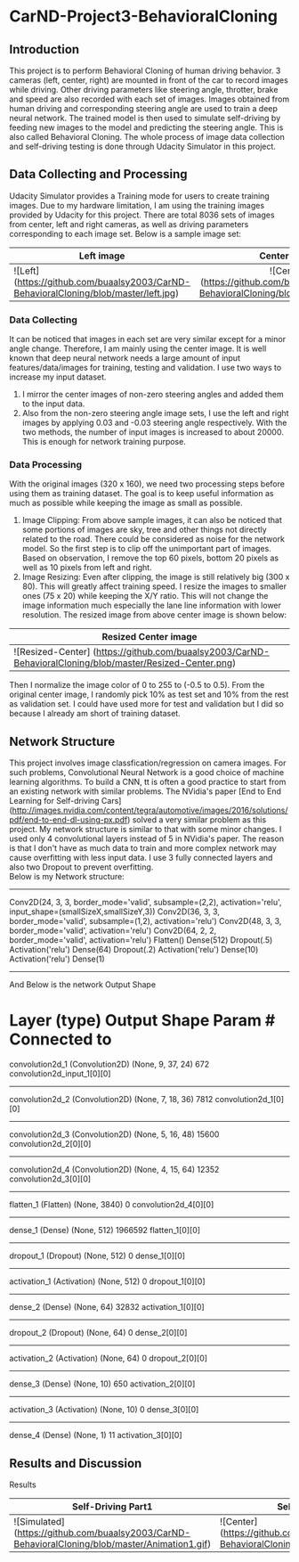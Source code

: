 # CarND-Project3-BehavioralCloning

## Introduction
This project is to perform Behavioral Cloning of human driving behavior. 3 cameras (left, center, right) are mounted in front of the car to record images while driving. Other driving parameters like steering angle, throtter, brake and speed are also recorded with each set of images. Images obtained from human driving and corresponding steering angle are used to train a deep neural network. The trained model is then used to simulate self-driving by feeding new images to the model and predicting the steering angle. This is also called Behavioral Cloning. The whole process of image data collection and self-driving testing is done through Udacity Simulator in this project.  

## Data Collecting and Processing
Udacity Simulator provides a Training mode for users to create training images. Due to my hardware limitation, I am using the training images provided by Udacity for this project. There are total 8036 sets of images from center, left and right cameras, as well as driving parameters corresponding to each image set. Below is a sample image set:

| Left image    | Center image  | Right image  |
| ------------- |:-------------:| ------------ |
|![Left] (https://github.com/buaalsy2003/CarND-BehavioralCloning/blob/master/left.jpg) | ![Center] (https://github.com/buaalsy2003/CarND-BehavioralCloning/blob/master/center.jpg) | ![Right] (https://github.com/buaalsy2003/CarND-BehavioralCloning/blob/master/right.jpg)

### Data Collecting
It can be noticed that images in each set are very similar except for a minor angle change. Therefore, I am mainly using the center image. It is well known that deep neural network needs a large amount of input features/data/images for training, testing and validation. I use two ways to increase my input dataset.
  1. I mirror the center images of non-zero steering angles and added them to the input data. 
  2. Also from the non-zero steering angle image sets, I use the left and right images by applying 0.03 and -0.03 steering angle respectively. 
With the two methods, the number of input images is increased to about 20000. This is enough for network training purpose. 

### Data Processing
With the original images (320 x 160), we need two processing steps before using them as training dataset. The goal is to keep useful information as much as possible while keeping the image as small as possible. 
  1. Image Clipping: From above sample images, it can also be noticed that some portions of images are sky, tree and other things not directly related to the road. There could be considered as noise for the network model. So the first step is to clip off the unimportant part of images. Based on observation, I remove the top 60 pixels, bottom 20 pixels as well as 10 pixels from left and right. 
  2. Image Resizing: Even after clipping, the image is still relatively big (300 x 80). This will greatly affect training speed. I resize the images to smaller ones (75 x 20) while keeping the X/Y ratio. This will not change the image information much especially the lane line information with lower resolution. 
The resized image from above center image is shown below:

| Resized Center image    | 
| ----------------------- |
|![Resized-Center] (https://github.com/buaalsy2003/CarND-BehavioralCloning/blob/master/Resized-Center.png) |

Then I normalize the image color of 0 to 255 to (-0.5 to 0.5). From the original center image, I randomly pick 10% as test set and 10% from the rest as validation set. I could have used more for test and validation but I did so because I already am short of training dataset. 

## Network Structure
This project involves image classfication/regression on camera images. For such problems, Convolutional Neural Network is a good choice of machine learning algorithms. To build a CNN, tt is often a good practice to start from an existing network with similar problems. The NVidia's paper [End to End Learning for Self-driving Cars] (http://images.nvidia.com/content/tegra/automotive/images/2016/solutions/pdf/end-to-end-dl-using-px.pdf) solved a very similar problem as this project. My network structure is similar to that with some minor changes. I used only 4 convolutional layers instead of 5 in NVidia's paper. The reason is that I don't have as much data to train and more complex network may cause overfitting with less input data. I use 3 fully connected layers and also two Dropout to prevent overfitting.  
Below is my Network structure:

********************************************************************************************************************************
Conv2D(24, 3, 3, border_mode='valid', subsample=(2,2), activation='relu', input_shape=(smallSizeX,smallSizeY,3))
Conv2D(36, 3, 3, border_mode='valid', subsample=(1,2), activation='relu')
Conv2D(48, 3, 3, border_mode='valid', activation='relu')
Conv2D(64, 2, 2, border_mode='valid', activation='relu')
Flatten()
Dense(512)
Dropout(.5)
Activation('relu')
Dense(64)
Dropout(.2)
Activation('relu')
Dense(10)
Activation('relu')
Dense(1)
********************************************************************************************************************************

And Below is the network Output Shape

Layer (type)                     Output Shape          Param #     Connected to
====================================================================================================
convolution2d_1 (Convolution2D)  (None, 9, 37, 24)     672         convolution2d_input_1[0][0]
____________________________________________________________________________________________________
convolution2d_2 (Convolution2D)  (None, 7, 18, 36)     7812        convolution2d_1[0][0]
____________________________________________________________________________________________________
convolution2d_3 (Convolution2D)  (None, 5, 16, 48)     15600       convolution2d_2[0][0]
____________________________________________________________________________________________________
convolution2d_4 (Convolution2D)  (None, 4, 15, 64)     12352       convolution2d_3[0][0]
____________________________________________________________________________________________________
flatten_1 (Flatten)              (None, 3840)          0           convolution2d_4[0][0]
____________________________________________________________________________________________________
dense_1 (Dense)                  (None, 512)           1966592     flatten_1[0][0]
____________________________________________________________________________________________________
dropout_1 (Dropout)              (None, 512)           0           dense_1[0][0]
____________________________________________________________________________________________________
activation_1 (Activation)        (None, 512)           0           dropout_1[0][0]
___________________________________________________________________________________________________
dense_2 (Dense)                  (None, 64)            32832       activation_1[0][0]
____________________________________________________________________________________________________
dropout_2 (Dropout)              (None, 64)            0           dense_2[0][0]
____________________________________________________________________________________________________
activation_2 (Activation)        (None, 64)            0           dropout_2[0][0]
____________________________________________________________________________________________________
dense_3 (Dense)                  (None, 10)            650         activation_2[0][0]
____________________________________________________________________________________________________
activation_3 (Activation)        (None, 10)            0           dense_3[0][0]
____________________________________________________________________________________________________
dense_4 (Dense)                  (None, 1)             11          activation_3[0][0]



## Results and Discussion

Results

| Self-Driving Part1  | Self-Driving Part 2 |
| ------------------- | ------------------- |
|![Simulated] (https://github.com/buaalsy2003/CarND-BehavioralCloning/blob/master/Animation1.gif) | ![Center] (https://github.com/buaalsy2003/CarND-BehavioralCloning/blob/master/Animation2.gif) |
